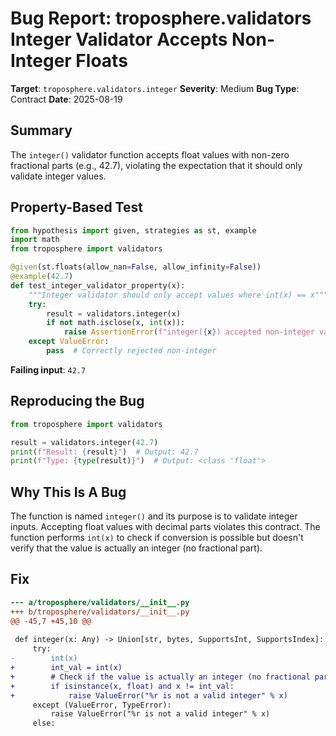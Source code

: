 # Bug Report: troposphere.validators Integer Validator Accepts Non-Integer Floats

**Target**: `troposphere.validators.integer`
**Severity**: Medium
**Bug Type**: Contract
**Date**: 2025-08-19

## Summary

The `integer()` validator function accepts float values with non-zero fractional parts (e.g., 42.7), violating the expectation that it should only validate integer values.

## Property-Based Test

```python
from hypothesis import given, strategies as st, example
import math
from troposphere import validators

@given(st.floats(allow_nan=False, allow_infinity=False))
@example(42.7)
def test_integer_validator_property(x):
    """Integer validator should only accept values where int(x) == x"""
    try:
        result = validators.integer(x)
        if not math.isclose(x, int(x)):
            raise AssertionError(f"integer({x}) accepted non-integer value")
    except ValueError:
        pass  # Correctly rejected non-integer
```

**Failing input**: `42.7`

## Reproducing the Bug

```python
from troposphere import validators

result = validators.integer(42.7)
print(f"Result: {result}")  # Output: 42.7
print(f"Type: {type(result)}")  # Output: <class 'float'>
```

## Why This Is A Bug

The function is named `integer()` and its purpose is to validate integer inputs. Accepting float values with decimal parts violates this contract. The function performs `int(x)` to check if conversion is possible but doesn't verify that the value is actually an integer (no fractional part).

## Fix

```diff
--- a/troposphere/validators/__init__.py
+++ b/troposphere/validators/__init__.py
@@ -45,7 +45,10 @@
 
 def integer(x: Any) -> Union[str, bytes, SupportsInt, SupportsIndex]:
     try:
-        int(x)
+        int_val = int(x)
+        # Check if the value is actually an integer (no fractional part)
+        if isinstance(x, float) and x != int_val:
+            raise ValueError("%r is not a valid integer" % x)
     except (ValueError, TypeError):
         raise ValueError("%r is not a valid integer" % x)
     else:
```